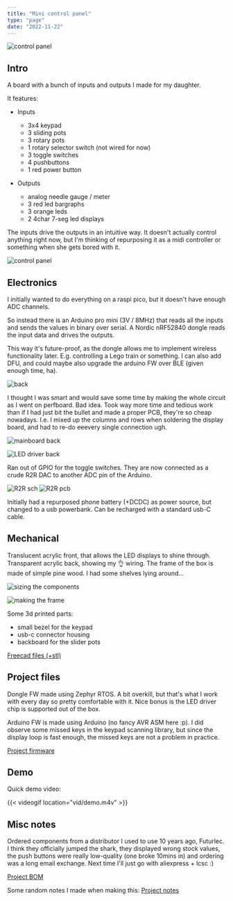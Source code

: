 ```yaml
---
title: "Mini control panel"
type: "page"
date: "2022-11-22"
---
```


![control panel](img/assembled-lit-up.jpg)

Intro
-------

A board with a bunch of inputs and outputs I made for my daughter.

It features:
- Inputs
  - 3x4 keypad
  - 3 sliding pots
  - 3 rotary pots
  - 1 rotary selector switch
    (not wired for now)
  - 3 toggle switches
  - 4 pushbuttons
  - 1 red power button

- Outputs
  - analog needle gauge / meter
  - 3 red led bargraphs
  - 3 orange leds
  - 2 4char 7-seg led displays
  
The inputs drive the outputs in an intuitive way. It doesn't actually control anything right now, but I'm thinking of repurposing it as a midi controller or something when she gets bored with it.

![control panel](img/front.jpg)

Electronics
-----------

I initially wanted to do everything on a raspi pico, but it doesn't have enough ADC channels.

So instead there is an Arduino pro mini (3V / 8MHz) that reads all the inputs and sends the values in binary over serial.
A Nordic nRF52840 dongle reads the input data and drives the outputs.

This way it's future-proof, as the dongle allows me to implement wireless functionality later. E.g. controlling a Lego train or something. I can also add DFU, and could maybe also upgrade the arduino FW over BLE (given enough time, ha).

![back](img/back.jpg)

I thought I was smart and would save some time by making the whole circuit as I went on perfboard. Bad idea. Took way more time and tedious work than if I had just bit the bullet and made a proper PCB, they're so cheap nowadays.
I.e. I mixed up the columns and rows when soldering the display board, and had to re-do eeevery single connection ugh.

![mainboard back](img/mainboard-back.jpg)

![LED driver back](img/seg-board.jpg)

Ran out of GPIO for the toggle switches. They are now connected as a crude R2R DAC to another ADC pin of the Arduino.

![R2R sch](img/r2r.png)
![R2R pcb](img/r2r-pcb.png)

Initially had a repurposed phone battery (+DCDC) as power source, but changed to a usb powerbank. Can be recharged with a standard usb-C cable.

Mechanical
----------

Translucent acrylic front, that allows the LED displays to shine through.
Transparent acrylic back, showing my 👌 wiring.
The frame of the box is made of simple pine wood. I had some shelves lying around...

![sizing the components](img/layout.jpg)

![making the frame](img/router-overview.jpg)

Some 3d printed parts: 
- small bezel for the keypad
- usb-c connector housing
- backboard for the slider pots

[Freecad files (+stl)](zip/freecad.zip)  

Project files
-------------

Dongle FW made using Zephyr RTOS. A bit overkill, but that's what I work with every day so pretty comfortable with it.
Nice bonus is the LED driver chip is supported out of the box.

Arduino FW is made using Arduino (no fancy AVR ASM here :p). I did observe some missed keys in the keypad scanning library, but since the display loop is fast enough, the missed keys are not a problem in practice.

[Project firmware](zip/software.zip)  

Demo
----

Quick demo video:

{{< videogif location="vid/demo.m4v" >}}

Misc notes
----------

Ordered components from a distributor I used to use 10 years ago, Futurlec. I think they officially jumped the shark, they displayed wrong stock values, the push buttons were really low-quality (one broke 10mins in) and ordering was a long email exchange.
Next time I'll just go with aliexpress + lcsc :)

[Project BOM](pdf/bom.pdf)  

Some random notes I made when making this: 
[Project notes](pdf/notes.pdf)  
